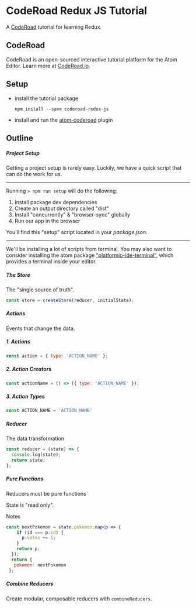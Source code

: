 # CodeRoad Redux JS Tutorial

A [CodeRoad](https://coderoad.github.io) tutorial for learning Redux.

<!-- @import('08') -->
<!-- @import('09') -->


## CodeRoad

CodeRoad is an open-sourced interactive tutorial platform for the Atom Editor. Learn more at [CodeRoad.io](http://coderoad.io).


## Setup

* install the tutorial package

    `npm install --save coderoad-redux-js`

* install and run the [atom-coderoad](https://github.com/coderoad/atom-coderoad) plugin


## Outline

##### Project Setup

Getting a project setup is rarely easy. Luckily, we have a quick script that can do the work for us.

---

Running `> npm run setup` will do the following:

1. Install package dev dependencies
2. Create an output directory called "dist"
3. Install "concurrently" & "browser-sync" globally
4. Run our app in the browser

You'll find this "setup" script located in your *package.json*.


---

We'll be installing a lot of scripts from terminal. You may also want to consider installing the atom package ["platformio-ide-terminal"](https://github.com/platformio/platformio-atom-ide-terminal), which provides a terminal inside your editor.

##### The Store

The "single source of truth".

```js
const store = createStore(reducer, initialState);
```

##### Actions

Events that change the data.

##### 1. Actions
```js
const action = { type: 'ACTION_NAME' };
```

##### 2. Action Creators

```js
const actionName = () => ({ type: 'ACTION_NAME' });
```

##### 3. Action Types

```js
const ACTION_NAME = 'ACTION_NAME'
```

##### Reducer

The data transformation

```js
const reducer = (state) => {
  console.log(state);
  return state;
};
```

##### Pure Functions

Reducers must be pure functions

State is "read only".

Notes
```js
const nextPokemon = state.pokemon.map(p => {
    if (id === p.id) {
      p.votes += 1;
    }
    return p;
  });
  return {
   pokemon: nextPokemon
 };
 ```

##### Combine Reducers

Create modular, composable reducers with `combineReducers`.

